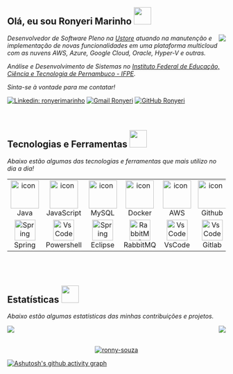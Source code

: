 <h2>Olá, eu sou Ronyeri Marinho <img src="https://media.giphy.com/media/l2C9j6q7iTi6qSYMmw/giphy.gif" width="40"/></h2>
 
<img align="right" src="https://github-readme-stats.vercel.app/api/top-langs/?username=ronny-souza&theme=tokyonight&show_icons=true&hide_border=true&layout=compact"/>

<p>
 <em>
  Desenvolvedor de Software Pleno na <a href="https://ustore.com.br/">Ustore</a> atuando na manutenção e implementação de novas funcionalidades em uma plataforma multicloud com as nuvens AWS, Azure, Google Cloud, Oracle, Hyper-V e outras.
 </em>
</p>

<p>
 <em>
  Análise e Desenvolvimento de Sistemas no <a href="https://www.ifpe.edu.br/">Instituto Federal de Educação, Ciência e Tecnologia de Pernambuco - IFPE</a>.
 </em>
</p>

<p>
 <em>
  Sinta-se à vontade para me contatar!
 </em>
 </p>

[![Linkedin: ronyerimarinho](https://img.shields.io/badge/-ronyerimarinho-blue?style=flat-square&logo=Linkedin&logoColor=white&link=https://www.linkedin.com/in/ronyeri-marinho/)](https://www.linkedin.com/in/ronyeri-marinho/)
[![Gmail Ronyeri](https://img.shields.io/badge/Gmail-D14836?style=flat-square&logo=gmail&logoColor=white&link=mailto:ronyerimarinho19@gmail.com)](mailto:ronyerimarinho19@gmail.com)
[![GitHub Ronyeri](https://img.shields.io/github/followers/ronny-souza?label=follow&style=social)](https://github.com/ronny-souza)

<br/>
<div>
<h2>Tecnologias e Ferramentas <img src="https://media.giphy.com/media/6LTJ4inRqlvmxtbLuV/giphy.gif" width="40"/></h2>
 
 <p>
 <em>
  Abaixo estão algumas das tecnologias e ferramentas que mais utilizo no dia a dia!
 </em>
 </p>
 
 <div>
<table> 
 <tr>
  <td align="center" width="96">
   <img src="https://techstack-generator.vercel.app/java-icon.svg" alt="icon" width="65" height="65" />
   <br>Java
  </td>
  <td align="center" width="96">
   <img src="https://techstack-generator.vercel.app/js-icon.svg" alt="icon" width="65" height="65" />
   <br>JavaScript
  </td>
    <td align="center" width="96">
   <img src="https://techstack-generator.vercel.app/mysql-icon.svg" alt="icon" width="65" height="65" />
    <br>MySQL
  </td>
    <td align="center" width="96">
   <img src="https://techstack-generator.vercel.app/docker-icon.svg" alt="icon" width="65" height="65" />
   <br>Docker
  </td>
      <td align="center" width="96">
        <img src="https://techstack-generator.vercel.app/aws-icon.svg" alt="icon" width="65" height="65" />
      <br>AWS
    </td>
    <td align="center" width="96">
        <img src="https://techstack-generator.vercel.app/github-icon.svg" alt="icon" width="65" height="65" />
      <br>Github
    </td>
        <td align="center" width="96">
        <img src="https://techstack-generator.vercel.app/restapi-icon.svg" alt="icon" width="65" height="65" />
      <br>API
    </td>
 </tr>
 <tr>
    <td align="center"  width="96">
   <img src="https://skillicons.dev/icons?i=spring" width="48" height="48" alt="Spring" />
   <br>Spring
  </td>
    <td align="center" width="96">
   <img src="https://skillicons.dev/icons?i=powershell" width="48" height="48" alt="VsCode" />
   <br>Powershell
  </td>
  <td align="center"  width="96">
   <img src="https://skillicons.dev/icons?i=eclipse" width="48" height="48" alt="Spring" />
   <br>Eclipse
  </td>
  <td align="center"  width="96">
   <img src="https://skillicons.dev/icons?i=rabbitmq" width="48" height="48" alt="RabbitMQ" />
   <br>RabbitMQ
  </td>
  <td align="center" width="96">
   <img src="https://skillicons.dev/icons?i=vscode" width="48" height="48" alt="VsCode" />
    <br>VsCode
  </td>
      <td align="center" width="96">
   <img src="https://skillicons.dev/icons?i=gitlab" width="48" height="48" alt="VsCode" />
   <br>Gitlab
  </td>
    <td align="center" width="96"> 
        <img src="https://user-images.githubusercontent.com/25181517/192108372-f71d70ac-7ae6-4c0d-8395-51d8870c2ef0.png" width="48" height="48" alt="Git" />
      <br>Git
    </td>
 </tr>
</table>
<br>

</div>

<br/>
<div>
<h2>Estatísticas <img src="https://media.giphy.com/media/sFawvbjwFzgZdAa7K3/giphy.gif" width="40"/></h2>
 
 <p>
 <em>
  Abaixo estão algumas estatísticas das minhas contribuições e projetos.
 </em>
 </p>

<div>
 <div style="display: flex; justify-content: space-between; flex-wrap: nowrap;">
  <img src="https://github-readme-stats.vercel.app/api?username=ronny-souza&theme=tokyonight&show_icons=true&hide_border=true&count_private=true"/>
  <img src="https://github-readme-streak-stats.herokuapp.com/?user=ronny-souza&theme=tokyonight&hide_border=true"/>
</div>

<br/>
<p align="center"> <a href="https://github.com/ryo-ma/github-profile-trophy"><img src="https://github-profile-trophy.vercel.app/?username=ronny-souza&theme=tokyonight&margin-w=10&margin-h=15&row=1" alt="ronny-souza" /></a> </p>


[![Ashutosh's github activity graph](https://github-readme-activity-graph.vercel.app/graph?username=ronny-souza&bg_color=22272e&color=ff6600&line=ff6600&point=ffffff&area=true&hide_border=true)](https://github.com/ashutosh00710/github-readme-activity-graph)

<br/>

